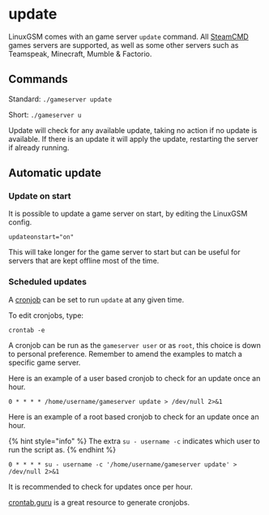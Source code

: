 # update

LinuxGSM comes with an game server `update` command. All [SteamCMD](../steamcmd/) games servers are supported, as well as some other servers such as Teamspeak, Minecraft, Mumble & Factorio.

## Commands

Standard: `./gameserver update`

Short: `./gameserver u`

Update will check for any available update, taking no action if no update is available. If there is an update it will apply the update, restarting the server if already running.

## Automatic update

### Update on start

It is possible to update a game server on start, by editing the LinuxGSM config.

`updateonstart="on"`

This will take longer for the game server to start but can be useful for servers that are kept offline most of the time.

### Scheduled updates

A [cronjob](../configuration/cronjobs.md) can be set to run `update` at any given time.

To edit cronjobs, type:

`crontab -e`

A cronjob can be run as the `gameserver user` or as `root`, this choice is down to personal preference. Remember to amend the examples to match a specific game server.

Here is an example of a user based cronjob to check for an update once an hour.

```text
0 * * * * /home/username/gameserver update > /dev/null 2>&1
```

Here is an example of a root based cronjob to check for an update once an hour.

{% hint style="info" %}
The extra `su - username -c` indicates which user to run the script as.
{% endhint %}

```text
0 * * * * su - username -c '/home/username/gameserver update' > /dev/null 2>&1
```

It is recommended to check for updates once per hour.

[crontab.guru](https://crontab.guru/) is a great resource to generate cronjobs.

